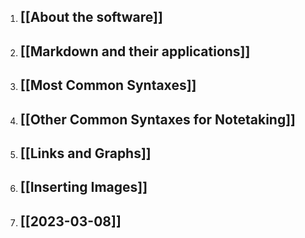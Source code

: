 1. ## [[About the software]]
2. ## [[Markdown and their applications]]
3. ## [[Most Common Syntaxes]]
4. ## [[Other Common Syntaxes for Notetaking]]
5. ## [[Links and Graphs]]
6. ## [[Inserting Images]]
7. ## [[2023-03-08]]